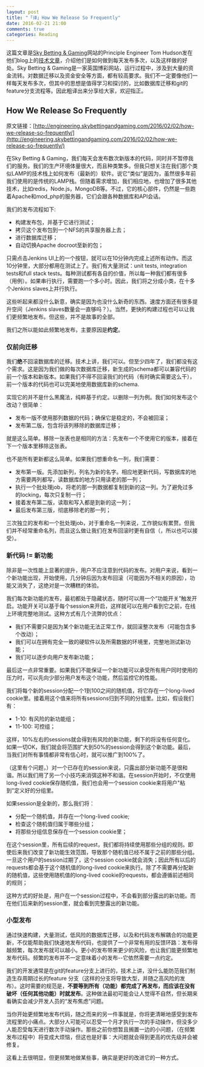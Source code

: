 ```yaml
---
layout: post
title: "「译」How We Release So Frequently"
date: 2016-02-21 21:00
comments: true
categories: Reading
---
```


这篇文章是[Sky Betting & Gaming](https://www.skybet.com/)网站的Principle Engineer Tom Hudson发在他们blog上的[技术文章](http://engineering.skybettingandgaming.com/2016/02/02/how-we-release-so-frequently/)，介绍他们是如何做到每天发布多次，以及这样做的好处。Sky Betting & Gaming是一家英国博彩网站，运行过程中，涉及到大量的资金流转。对数据迁移以及资金安全等方面，都有较高要求。我们不一定要像他们一样每天发布多次，但其中的思想是值得学习和探讨的，比如数据库迁移和git的feature分支流程等。因此粗译出来分享给大家，欢迎指正。

<!--more-->

## How We Release So Frequently

原文链接：[http://engineering.skybettingandgaming.com/2016/02/02/how-we-release-so-frequently/](http://engineering.skybettingandgaming.com/2016/02/02/how-we-release-so-frequently/)

在Sky Betting & Gaming，我们每天会发布数次新版本的代码，同时并不暂停我们的服务。我们的生产环境体量很大，而且种类繁多。但我只想关注在我们那个类似LAMP的技术栈上如何发布（最新的）软件。说它“类似”是因为，虽然很多年前我们使用的是传统的LAMP栈。但随着需求增加，我们相应地，也增加了很多其他技术，比如redis，Node.js，MongoDB等。不过，它的核心部件，仍然是一些跑着Apache和mod_php的服务器，它们会跟各种数据库和API会话。

我们的发布流程如下:

* 构建发布包，并基于它进行测试；
* 拷贝这个发布包到一个NFS的共享服务器上去；
* 进行数据库迁移；
* 自动切换Apache docroot至新的包；

只需点击Jenkins UI上的一个按钮，就可以在10分钟内完成上述所有动作。而这10分钟里，大部分都用在测试上了。我们有大量测试：unit tests, integration tests和full stack tests。每种测试都有各自的价值，所以每一种我们都有很多（用例）。如果串行执行，需要跑一个多小时。因此，我们将之分成小类，在十多个Jenkins slaves上并行执行。

这些听起来都没什么新意，确实是因为也没什么新奇的东西。速度方面还有很多提升空间（Jenkins slaves数量会一直够吗？）。当然，更快的构建过程也可以让我们更频繁地发布。但这些，并不是故事的全部。

我们之所以能如此频繁地发布，主要原因是**约定**。

### 仅前向迁移

我们**绝**不回滚数据库的迁移。技术上讲，我们可以。但至少四年了，我们都没有这个需求。这是因为我们做的每次数据库迁移，新生成的schema都可以兼容代码的前一个版本和新版本。如果我们不得不回滚我们的代码（有时确实需要这么干），前一个版本的代码也可以完美地使用数据库新的schema.

实现它的并不是什么黑魔法，纯粹基于约定。以删除一列为例。我们如何发布这个改动？很简单：

* 发布一版不使用那列数据的代码；确保它是稳定的，不会被回滚；
* 发布第二版，包含将该列移除的数据库迁移；

就是这么简单。移除一张表也是相同的方法：先发布一个不使用它的版本，接着在下一个版本里移除这张表。

也不是所有更新都这么简单。如果我们想重命名一列，我们需要：

* 发布第一版。先添加新列，列名为新的名字。相应地更新代码，写数据库的地方需要两列都写，读数据库的地方只用读老的那一列；
* 执行一个批处理job，将老的那一列数据都复制到新的这一列。为了避免过多的locking，每次只复制一行；
* 接着发布第二版，读取和写入都是到新的这一列；
* 最后发布第三版，彻底移除老的那一列；

三次独立的发布和一个批处理job，对于重命名一列来说，工作貌似有累赘。但我们并不经常重命名列，而且这么做让我们在发布回滚时更有自信（，所以也可以接受）。

### 新代码 != 新功能

除非是一次性能上显著的提升，用户不应注意到代码的发布。对用户来说，看到一个新功能出现，开始使用，几分钟后因为发布回滚（可能因为不相关的原因），功能又消失了，这绝对是一次糟糕的体验。

我们每次新功能的发布，最初都处于隐藏状态，随时可以用一个“功能开关”触发开启。功能开关可以基于每个session来开启，这样就可以在用户看到它之前，在线上环境完整地测试。这种方式有几个流弊的优点：

* 我们不需要只是因为某个新功能无法正常工作，就回滚整次发布（可能包含多个改动）；
* 我们可以在拥有完全一致的硬软件以及所需数据的环境里，完整地测试新功能；
* 我们可以逐步向用户发布新功能；

最后这一点非常重要。如果我们不能保证一个新功能可以承受所有用户同时使用的压力时，可以先向少部分用户发布这个功能，然后监控它的性能。

我们将每个新的session分配一个1到100之间的随机值，将它存在一个long-lived cookie里。接着用这个值来将所有sessions归到不同的分组里。比如，假设我们有：

* 1-10: 有风险的新功能组；
* 11-100: 可控组；

这样，10%左右的sessions就会得到有风险的新功能，剩下的将没有任何变化。如果一切OK，我们就会将范围扩大到50%的session会得到这个新功能。最后，当我们对所有事情都非常有信心时，就可以推广到100%了。

（这里有个问题，）对一个已存在的session来说，只露出部分新功能不是很和谐。所以我们用了另一个小技巧来消弭这种不和谐。在session开始时，不仅使用long-lived cookie保存随机值，我们也会用一个session cookie来将用户"粘到"定义好的分组里。

如果session是全新的，那么我们将：

* 分配一个随机值，并存在一个long-lived cookie;
* 检查这个随机值归属于哪些分组；
* 将那些分组信息保存在一个session cookie里；

在这个session里，所有后续的request，我们都将持续使用那些分组的规则。即使后来我们改变了新功能生效范围，导致那个随机值已经不属于之前的那些分组。一旦这个用户的session过期了，这个session cookie就会消失；因此所有以后的requests都会基于这个随机值的long-lived cookie来执行。除了不需要再分配新的随机值，这些使用随机值的long-lived cookie的requests，都会遵循前述相同的规则；

这种方式的好处是，用户在一个session过程中，不会看到部分露出的新功能。而在他们后来新的session里，就会看到完整露出的新功能。

### 小型发布

通过快速构建，大量测试，低风险的数据库迁移，以及和代码发布解耦合的功能更新，不仅能帮助我们快速地发布代码，也提供了一个非常有用的反馈环路：发布得越频繁，每次发布就可以越小。更小的发布带来更少的风险，也让我们能更频繁地发布代码。频繁的发布并不一定意味着小的发布--它依然需要一点约定。

我们的开发通常是在git的feature分支上进行的，技术上讲，没什么能防范我们制造生存周期过长的feature 分支（这样的分支将导致大型，并随之高风险的发布）。这时需要的规范是，**不要等到所有（功能）都完成了再发布，而应该在没有破坏（任何其他功能）时就发布**。这种做法最初可能会让人觉得不自然，但长期来看确实会减少开发人员的“发布焦虑”问题。

当你开始更频繁地发布代码，随之而来的另一件事就是，你将更清晰地感受到发布流程里的小痛点。大部分人可能可以忍受一个月才执行一次的手动操作，但没多少人能忍受每天进行数次手动操作。那些之前你想暂且搁置一边的小问题，（在频繁发布过程中）将变成大烦恼，但这也是好事：大问题就会得到更高的优先级并会被修复。

这看上去很明显，但更频繁地做某些事，确实是更好的改进它的一种方式。